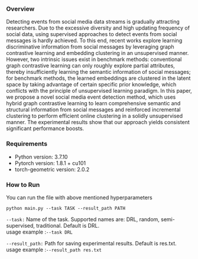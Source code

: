 

### Overview
Detecting events from social media data streams is gradually attracting researchers. Due to the excessive diversity and high updating frequency of social data, using supervised approaches to detect events from social messages is hardly achieved. To this end, recent works explore learning discriminative information from social messages by leveraging graph contrastive learning and embedding clustering in an unsupervised manner. However, two intrinsic issues exist in benchmark methods: conventional graph contrastive learning can only roughly explore partial attributes, thereby insufficiently learning the semantic information of social messages; for benchmark methods, the learned embeddings are clustered in the latent space by taking advantage of certain specific prior knowledge, which conflicts with the principle of unsupervised learning paradigm. In this paper, we propose a novel social media event detection method, which uses hybrid graph contrastive learning to learn comprehensive semantic and structural information from social messages and reinforced incremental clustering to perform efficient online clustering in a solidly unsupervised manner. The experimental results show that our approach yields consistent significant performance boosts.

### Requirements

- Python version: 3.7.10
- Pytorch version: 1.8.1 + cu101
- torch-geometric version: 2.0.2

### How to Run

You can run the file with above mentioned hyperparameters
```
python main.py --task TASK --result_path PATH
```
`--task:`
Name of the task. Supported names are: DRL, random, semi-supervised, traditional. Default is DRL.  
usage example :`--task DRL`

`--result_path:`
Path for saving experimental results. Default is res.txt. 
usage example :`--result_path res.txt`
